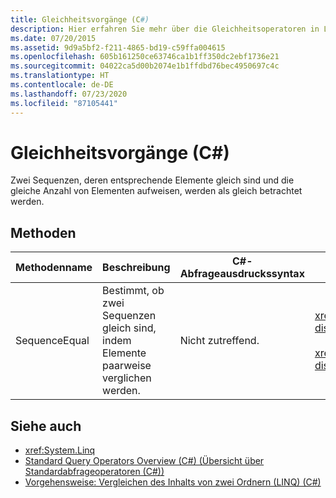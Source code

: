 ```yaml
---
title: Gleichheitsvorgänge (C#)
description: Hier erfahren Sie mehr über die Gleichheitsoperatoren in LINQ in C#, bei denen zwei Sequenzen, deren Elemente gleich sind und die über dieselbe Anzahl von Elementen verfügen, gleich sind.
ms.date: 07/20/2015
ms.assetid: 9d9a5bf2-f211-4865-bd19-c59ffa004615
ms.openlocfilehash: 605b161250ce63746ca1b1ff350dc2ebf1736e21
ms.sourcegitcommit: 04022ca5d00b2074e1b1ffdbd76bec4950697c4c
ms.translationtype: HT
ms.contentlocale: de-DE
ms.lasthandoff: 07/23/2020
ms.locfileid: "87105441"
---
```

# <a name="equality-operations-c"></a>Gleichheitsvorgänge (C#)
Zwei Sequenzen, deren entsprechende Elemente gleich sind und die gleiche Anzahl von Elementen aufweisen, werden als gleich betrachtet werden.  
  
## <a name="methods"></a>Methoden  
  
|Methodenname|Beschreibung|C#-Abfrageausdruckssyntax|Weitere Informationen|  
|-----------------|-----------------|---------------------------------|----------------------|  
|SequenceEqual|Bestimmt, ob zwei Sequenzen gleich sind, indem Elemente paarweise verglichen werden.|Nicht zutreffend.|<xref:System.Linq.Enumerable.SequenceEqual%2A?displayProperty=nameWithType><br /><br /> <xref:System.Linq.Queryable.SequenceEqual%2A?displayProperty=nameWithType>|  
  
## <a name="see-also"></a>Siehe auch

- <xref:System.Linq>
- [Standard Query Operators Overview (C#) (Übersicht über Standardabfrageoperatoren (C#))](./standard-query-operators-overview.md)
- [Vorgehensweise: Vergleichen des Inhalts von zwei Ordnern (LINQ) (C#)](./how-to-compare-the-contents-of-two-folders-linq.md)
